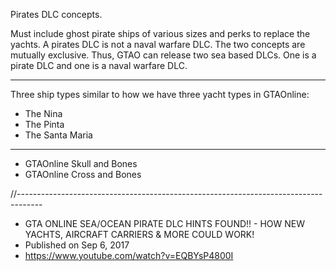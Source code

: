 Pirates DLC concepts.

Must include ghost pirate ships of various sizes and perks to replace the yachts.
A pirates DLC is not a naval warfare DLC. The two concepts are mutually exclusive.
Thus, GTAO can release two sea based DLCs. One is a pirate DLC and one is a naval warfare DLC.

- -----------------------------------------------------------------------------
Three ship types similar to how we have three yacht types in GTAOnline:

- The Nina
- The Pinta
- The Santa Maria

- ---------------------------------------------------------------------------------

- GTAOnline Skull and Bones
- GTAOnline Cross and Bones

//------------------------------------------------------------------------------------

- GTA ONLINE SEA/OCEAN PIRATE DLC HINTS FOUND!! - HOW NEW YACHTS, AIRCRAFT CARRIERS & MORE COULD WORK! 
- Published on Sep 6, 2017
- https://www.youtube.com/watch?v=EQBYsP4800I
